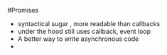 #Promises
- syntactical sugar , more readable than callbacks
- under the hood still uses callback, event loop
- A better way to write asynchronous code
-